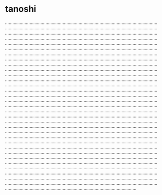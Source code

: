 # tanoshi
...........................................................................................................................................................................................................................................................................................................................................................................................................................................................................................................................................................................................................................................................................................................................................................................................................................................................................................................................................................................................................................................................................................................................................................................................................................................................................................................................................................................................................................................................................................................................................................................................................................................................................................................................................................................................................................................................................................................................................................................................................................................................................................................................................................................................................................................................................................................................................................................................................................................................................................................................................................................................................................................................................................................................................................................................................................................................................................................................................................................................................................................................................................................................................................................................................................................................................................................................................................................................................................................................................................................................................................................................................................................................................................................................................................................................................................................................................................................................................................................................................................................................................................................................................................................................................................................